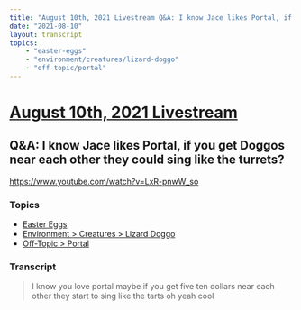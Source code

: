 ```yaml
---
title: "August 10th, 2021 Livestream Q&A: I know Jace likes Portal, if you get Doggos near each other they could sing like the turrets?"
date: "2021-08-10"
layout: transcript
topics:
    - "easter-eggs"
    - "environment/creatures/lizard-doggo"
    - "off-topic/portal"
---
```

# [August 10th, 2021 Livestream](../2021-08-10.md)
## Q&A: I know Jace likes Portal, if you get Doggos near each other they could sing like the turrets?
https://www.youtube.com/watch?v=LxR-pnwW_so

### Topics
* [Easter Eggs](../topics/easter-eggs.md)
* [Environment > Creatures > Lizard Doggo](../topics/environment/creatures/lizard-doggo.md)
* [Off-Topic > Portal](../topics/off-topic/portal.md)

### Transcript

> I know you love portal maybe if you get five ten dollars near each other they start to sing like the tarts oh yeah cool
